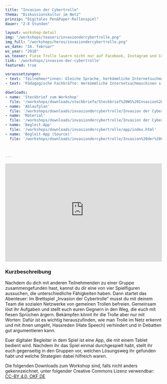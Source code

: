 ```yaml
---
title: "Invasion der Cybertrolle"
thema: "Diskussionskultur im Netz"
prinzip: "Digitales Pen&Paper-Rollenspiel"
dauer: "2-8 Stunden"

layout: workshop-detail
img: "/workshops/teasers/invasiondercybertrolle.png"
img_full: "/workshops/heros/invasiondercybertrolle.png"
ws_date: "16. februar"
ws_year: "2018"
ws_teaser: Fiese Trolle lauern nicht nur auf Facebook, Instagram und Co. - sondern auch in diesem digitalen Brettspiel! Finde gemeinsam mit anderen im Team heraus, wie ihr sie am besten besiegen könnt und welche Argumente euch weiterbringen!
link: '/workshops/invasion-der-cybertrolle'
featured: true

voraussetzungen:
- text: 'Teilnehmer*innen: Gleiche Sprache, herkömmliche Internetsuchmaschinen sind bekannt'
- text: 'Pädagogische Fachkräfte: Herkömmliche Internetsuchmaschinen sind bekannt, Interesse an Methoden zu Fake News'

downloads:
- name: 'Steckbrief zum Workshop'
  file: '/workshops/downloads/steckbriefe/Steckbrief%20WS%20Invasion%20der%20Cybertrolle.pdf'
- name: 'Ablaufplan'
  file: '/workshops/downloads/invasiondercybertrolle/Invasion der Cybertrolle Ablaufplan.zip'
- name: 'Material'
  file: '/workshops/downloads/invasiondercybertrolle/Invasion der Cybertrolle Material.zip'
- name: 'Begleit-App'
  file: '/workshops/downloads/invasiondercybertrolle/app/index.html'
- name: 'Begleit-App (Source)'
  file: '/workshops/downloads/invasiondercybertrolle/Invasion%20der%20Cybertrolle.capx'



---
```

<iframe width="100%" height="315" src="https://www.youtube-nocookie.com/embed/uDPvf0Rs3Jw?rel=0&amp;showinfo=0" frameborder="0" allow="autoplay; encrypted-media" allowfullscreen></iframe>

<h3>Kurzbeschreibung</h3>
<p>
	Nachdem du dich mit anderen Teilnehmenden zu einer Gruppe zusammengefunden hast, kannst du dir eine von vier Spielfiguren aussuchen, die unterschiedliche Fähigkeiten haben. Dann startet das Abenteuer: Im Brettspiel „Invasion der Cybertrolle” musst du mit deinem Team  die sozialen Netzwerke von gemeinen Trollen  befreien.  Gemeinsam löst ihr Aufgaben und stellt euch euren Gegnern in den Weg, die euch mit fiesen Sprüchen ärgern. Bekämpfen könnt ihr die Trolle aber nur mit Worten: Dafür ist es wichtig herauszufinden, wie man Trolle im Netz erkennt und mit ihnen umgeht, Hassreden (Hate Speech) verhindert und in Debatten gut argumentieren kann.
</p>
<p>
	Euer digitaler Begleiter in dem Spiel ist eine App, die mit einem Tablet bedient wird. Nachdem ihr das Spiel einmal durchgespielt habt, stellt ihr euch gegenseitig in den Gruppen vor, welchen Lösungsweg ihr gefunden habt und welche Strategien dabei hilfreich waren.  
</p>
<p>
	Die folgenden Downloads zum Workshop sind, falls nicht anders gekennzeichnet, unter folgender Creative Commons Lizenz verwendbar: <a class="highlight-grey" href="https://www.creativecommons.org/licenses/by/4.0/legalcode">CC-BY 4.0, OKF DE</a>
</p>







